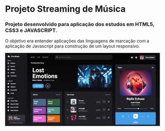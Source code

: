 # Projeto Streaming de Música

### Projeto desenvolvido para aplicação dos estudos em HTML5, CSS3 e JAVASCRIPT. 

O objetivo era entender aplicações das linguagens de marcação com a aplicação de Javascript para construção de um layout responsivo.

![layoutFinal](../PlayerMusic/img/Preview.png)